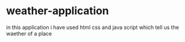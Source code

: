 # weather-application
in this application i have used html css and java script which tell us the waether of a place
